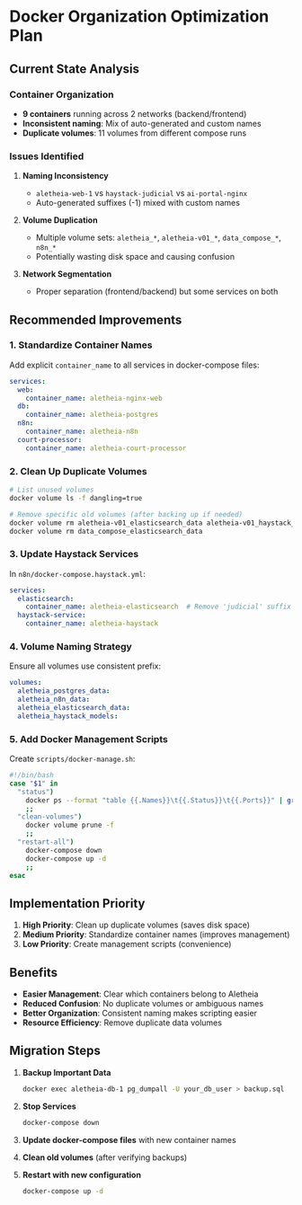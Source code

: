 # Docker Organization Optimization Plan

## Current State Analysis

### Container Organization
- **9 containers** running across 2 networks (backend/frontend)
- **Inconsistent naming**: Mix of auto-generated and custom names
- **Duplicate volumes**: 11 volumes from different compose runs

### Issues Identified

1. **Naming Inconsistency**
   - `aletheia-web-1` vs `haystack-judicial` vs `ai-portal-nginx`
   - Auto-generated suffixes (-1) mixed with custom names

2. **Volume Duplication**
   - Multiple volume sets: `aletheia_*`, `aletheia-v01_*`, `data_compose_*`, `n8n_*`
   - Potentially wasting disk space and causing confusion

3. **Network Segmentation**
   - Proper separation (frontend/backend) but some services on both

## Recommended Improvements

### 1. Standardize Container Names
Add explicit `container_name` to all services in docker-compose files:

```yaml
services:
  web:
    container_name: aletheia-nginx-web
  db:
    container_name: aletheia-postgres
  n8n:
    container_name: aletheia-n8n
  court-processor:
    container_name: aletheia-court-processor
```

### 2. Clean Up Duplicate Volumes
```bash
# List unused volumes
docker volume ls -f dangling=true

# Remove specific old volumes (after backing up if needed)
docker volume rm aletheia-v01_elasticsearch_data aletheia-v01_haystack_models
docker volume rm data_compose_elasticsearch_data
```

### 3. Update Haystack Services
In `n8n/docker-compose.haystack.yml`:
```yaml
services:
  elasticsearch:
    container_name: aletheia-elasticsearch  # Remove 'judicial' suffix
  haystack-service:
    container_name: aletheia-haystack
```

### 4. Volume Naming Strategy
Ensure all volumes use consistent prefix:
```yaml
volumes:
  aletheia_postgres_data:
  aletheia_n8n_data:
  aletheia_elasticsearch_data:
  aletheia_haystack_models:
```

### 5. Add Docker Management Scripts

Create `scripts/docker-manage.sh`:
```bash
#!/bin/bash
case "$1" in
  "status")
    docker ps --format "table {{.Names}}\t{{.Status}}\t{{.Ports}}" | grep aletheia
    ;;
  "clean-volumes")
    docker volume prune -f
    ;;
  "restart-all")
    docker-compose down
    docker-compose up -d
    ;;
esac
```

## Implementation Priority

1. **High Priority**: Clean up duplicate volumes (saves disk space)
2. **Medium Priority**: Standardize container names (improves management)
3. **Low Priority**: Create management scripts (convenience)

## Benefits

- **Easier Management**: Clear which containers belong to Aletheia
- **Reduced Confusion**: No duplicate volumes or ambiguous names
- **Better Organization**: Consistent naming makes scripting easier
- **Resource Efficiency**: Remove duplicate data volumes

## Migration Steps

1. **Backup Important Data**
   ```bash
   docker exec aletheia-db-1 pg_dumpall -U your_db_user > backup.sql
   ```

2. **Stop Services**
   ```bash
   docker-compose down
   ```

3. **Update docker-compose files** with new container names

4. **Clean old volumes** (after verifying backups)

5. **Restart with new configuration**
   ```bash
   docker-compose up -d
   ```